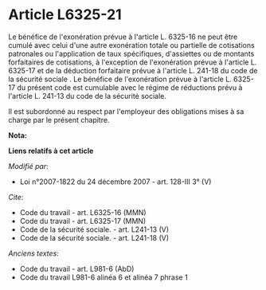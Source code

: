 # Article L6325-21

Le bénéfice de l'exonération prévue à l'article L. 6325-16 ne peut être cumulé avec celui d'une autre exonération totale ou
partielle de cotisations patronales ou l'application de taux spécifiques, d'assiettes ou de montants forfaitaires de
cotisations, à l'exception de l'exonération prévue à l'article L. 6325-17 et de la déduction forfaitaire prévue à l'article
L. 241-18 du code de la sécurité sociale
. Le bénéfice de l'exonération prévue à l'article L. 6325-17 du présent code est cumulable avec le régime de réductions prévu
à l'article L. 241-13 du code de la sécurité sociale.

Il est subordonné au respect par l'employeur des obligations mises à sa charge par le présent chapitre.

**Nota:**



**Liens relatifs à cet article**

_Modifié par_:

  - Loi n°2007-1822 du 24 décembre 2007 - art. 128-III 3° (V)

_Cite_:

  - Code du travail - art. L6325-16 (MMN)
  - Code du travail - art. L6325-17 (MMN)
  - Code de la sécurité sociale. - art. L241-13 (V)
  - Code de la sécurité sociale. - art. L241-18 (V)

_Anciens textes_:

  - Code du travail - art. L981-6 (AbD)
  - Code du travail L981-6 alinéa 6 et alinéa 7 phrase 1
